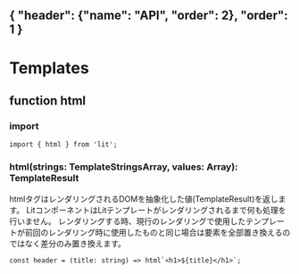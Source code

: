 { "header": {"name": "API", "order": 2}, "order": 1 }
---
# Templates

## function html

### import

```
import { html } from 'lit';
```

### html(strings: TemplateStringsArray, values: Array<unknown>): TemplateResult<T> 

htmlタグはレンダリングされるDOMを抽象化した値(TemplateResult)を返します。
LitコンポーネントはLitテンプレートがレンダリングされるまで何も処理を行いません。
レンダリングする時、現行のレンダリングで使用したテンプレートが前回のレンダリング時に使用したものと同じ場合は要素を全部置き換えるのではなく差分のみ置き換えます。

```
const header = (title: string) => html`<h1>${title}</h1>`;
```
